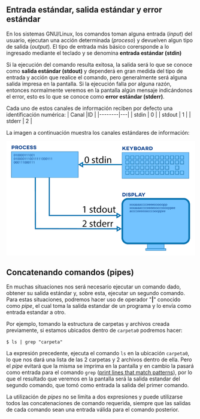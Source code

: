 ## Entrada estándar, salida estándar y error estándar
En los sistemas GNU/Linux, los comandos toman alguna entrada (*input*) del usuario, ejecutan una acción determinada (*proceso*) y devuelven algun tipo de salida (*output*). El tipo de entrada más básico corersponde a lo ingresado mediante el teclado y se denomina **entrada estándar (stdin)** 

Si la ejecución del comando resulta exitosa, la salida será lo que se conoce como **salida estándar (stdout)** y dependerá en gran medida del tipo de entrada y acción que realice el comando, pero generalmente será alguna salida impresa en la pantalla. Si la ejecución falla por alguna razón, entonces normalmente veremos en la pantalla algún mensaje indicándonos el error, esto es lo que se conoce como **error estándar (stderr)**.

Cada uno de estos canales de información reciben por defecto una identificación numérica:
| Canal  |ID |
|--------|---|
| stdin  | 0 |
| stdout | 1 |
| stderr | 2 |

La imagen a continuación muestra los canales estándares de información:

![inouterr](/pics/inouterr.png)

## Concatenando comandos (pipes)

En muchas situaciones nos será necesario ejecutar un comando dado, obtener su salida estándar y, sobre esta, ejecutar un segundo comando. Para estas situaciones, podremos hacer uso de operador "**|**" conocido como *pipe*, el cual toma la salida estandar de un programa y lo envía como entrada estandar a otro.

Por ejemplo, tomando la estructura de carpetas y archivos creada previamente, si estamos ubicados dentro de ```carpeta0``` podremos hacer: 

```
$ ls | grep "carpeta"
```

La expresión precedente, ejecuta el comando ```ls``` en la ubicación ```carpeta0```, lo que nos dará una lista de las 2 carpetas y 2 archivos dentro de ella. Pero el *pipe* evitará que la misma se imprima en la pantalla y en cambio la pasará como entrada para el comando ```grep``` ([print lines that match patterns](https://man7.org/linux/man-pages/man1/grep.1.html)), por lo que el resultado que veremos en la pantalla será la salida estandar del segundo comando, que tomó como entrada la salida del primer comando.

La utilización de *pipes* no se limita a dos expresiones y puede utilizarse todos las concatenaciones de comando requerida, siempre que las salidas de cada comando sean una entrada válida para el comando posterior.



